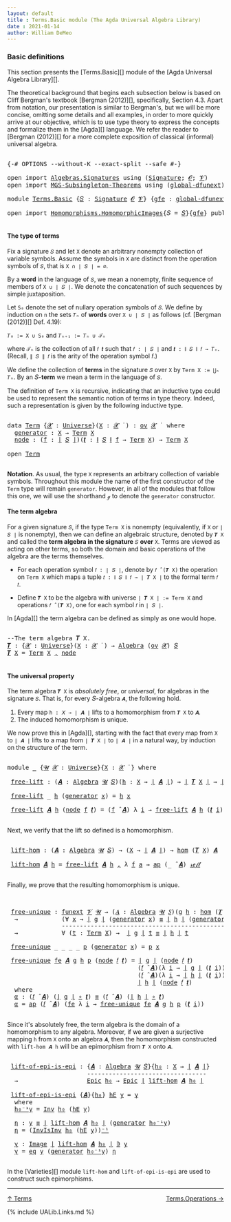 ```yaml
---
layout: default
title : Terms.Basic module (The Agda Universal Algebra Library)
date : 2021-01-14
author: William DeMeo
---
```


### <a id="basic-definitions">Basic definitions</a>

This section presents the [Terms.Basic][] module of the [Agda Universal Algebra Library][].

The theoretical background that begins each subsection below is based on Cliff Bergman's textbook [Bergman (2012)][], specifically, Section 4.3.  Apart from notation, our presentation is similar to Bergman's, but we will be more concise, omitting some details and all examples, in order to more quickly arrive at our objective, which is to use type theory to express the concepts and formalize them in the [Agda][] language.  We refer the reader to [Bergman (2012)][] for a more complete exposition of classical (informal) universal algebra.

<pre class="Agda">

<a id="833" class="Symbol">{-#</a> <a id="837" class="Keyword">OPTIONS</a> <a id="845" class="Pragma">--without-K</a> <a id="857" class="Pragma">--exact-split</a> <a id="871" class="Pragma">--safe</a> <a id="878" class="Symbol">#-}</a>

<a id="883" class="Keyword">open</a> <a id="888" class="Keyword">import</a> <a id="895" href="Algebras.Signatures.html" class="Module">Algebras.Signatures</a> <a id="915" class="Keyword">using</a> <a id="921" class="Symbol">(</a><a id="922" href="Algebras.Signatures.html#1299" class="Function">Signature</a><a id="931" class="Symbol">;</a> <a id="933" href="Prelude.Preliminaries.html#5595" class="Generalizable">𝓞</a><a id="934" class="Symbol">;</a> <a id="936" href="Universes.html#262" class="Generalizable">𝓥</a><a id="937" class="Symbol">)</a>
<a id="939" class="Keyword">open</a> <a id="944" class="Keyword">import</a> <a id="951" href="MGS-Subsingleton-Theorems.html" class="Module">MGS-Subsingleton-Theorems</a> <a id="977" class="Keyword">using</a> <a id="983" class="Symbol">(</a><a id="984" href="MGS-Subsingleton-Theorems.html#3468" class="Function">global-dfunext</a><a id="998" class="Symbol">)</a>

<a id="1001" class="Keyword">module</a> <a id="1008" href="Terms.Basic.html" class="Module">Terms.Basic</a> <a id="1020" class="Symbol">{</a><a id="1021" href="Terms.Basic.html#1021" class="Bound">𝑆</a> <a id="1023" class="Symbol">:</a> <a id="1025" href="Algebras.Signatures.html#1299" class="Function">Signature</a> <a id="1035" href="Prelude.Preliminaries.html#5595" class="Generalizable">𝓞</a> <a id="1037" href="Universes.html#262" class="Generalizable">𝓥</a><a id="1038" class="Symbol">}</a> <a id="1040" class="Symbol">{</a><a id="1041" href="Terms.Basic.html#1041" class="Bound">gfe</a> <a id="1045" class="Symbol">:</a> <a id="1047" href="MGS-Subsingleton-Theorems.html#3468" class="Function">global-dfunext</a><a id="1061" class="Symbol">}</a> <a id="1063" class="Keyword">where</a>

<a id="1070" class="Keyword">open</a> <a id="1075" class="Keyword">import</a> <a id="1082" href="Homomorphisms.HomomorphicImages.html" class="Module">Homomorphisms.HomomorphicImages</a><a id="1113" class="Symbol">{</a><a id="1114" class="Argument">𝑆</a> <a id="1116" class="Symbol">=</a> <a id="1118" href="Terms.Basic.html#1021" class="Bound">𝑆</a><a id="1119" class="Symbol">}{</a><a id="1121" href="Terms.Basic.html#1041" class="Bound">gfe</a><a id="1124" class="Symbol">}</a> <a id="1126" class="Keyword">public</a>

</pre>

#### <a id="the-type-of-terms">The type of terms</a>

Fix a signature `𝑆` and let `X` denote an arbitrary nonempty collection of variable symbols. Assume the symbols in `X` are distinct from the operation symbols of `𝑆`, that is `X ∩ ∣ 𝑆 ∣ = ∅`.

By a **word** in the language of `𝑆`, we mean a nonempty, finite sequence of members of `X ∪ ∣ 𝑆 ∣`. We denote the concatenation of such sequences by simple juxtaposition.

Let `S₀` denote the set of nullary operation symbols of `𝑆`. We define by induction on `n` the sets `𝑇ₙ` of **words** over `X ∪ ∣ 𝑆 ∣` as follows (cf. [Bergman (2012)][] Def. 4.19):

`𝑇₀ := X ∪ S₀` and `𝑇ₙ₊₁ := 𝑇ₙ ∪ 𝒯ₙ`

where `𝒯ₙ` is the collection of all `𝑓 𝒕` such that `𝑓 : ∣ 𝑆 ∣` and `𝒕 : ∥ 𝑆 ∥ 𝑓 → 𝑇ₙ`. (Recall, `∥ 𝑆 ∥ 𝑓` is the arity of the operation symbol 𝑓.)

We define the collection of **terms** in the signature `𝑆` over `X` by `Term X := ⋃ₙ 𝑇ₙ`. By an 𝑆-**term** we mean a term in the language of `𝑆`.

The definition of `Term X` is recursive, indicating that an inductive type could be used to represent the semantic notion of terms in type theory. Indeed, such a representation is given by the following inductive type.

<pre class="Agda">

<a id="2317" class="Keyword">data</a> <a id="Term"></a><a id="2322" href="Terms.Basic.html#2322" class="Datatype">Term</a> <a id="2327" class="Symbol">{</a><a id="2328" href="Terms.Basic.html#2328" class="Bound">𝓧</a> <a id="2330" class="Symbol">:</a> <a id="2332" href="Agda.Primitive.html#423" class="Function">Universe</a><a id="2340" class="Symbol">}(</a><a id="2342" href="Terms.Basic.html#2342" class="Bound">X</a> <a id="2344" class="Symbol">:</a> <a id="2346" href="Terms.Basic.html#2328" class="Bound">𝓧</a> <a id="2348" href="Universes.html#403" class="Function Operator">̇</a> <a id="2350" class="Symbol">)</a> <a id="2352" class="Symbol">:</a> <a id="2354" href="Algebras.Products.html#1918" class="Function">ov</a> <a id="2357" href="Terms.Basic.html#2328" class="Bound">𝓧</a> <a id="2359" href="Universes.html#403" class="Function Operator">̇</a>  <a id="2362" class="Keyword">where</a>
  <a id="Term.generator"></a><a id="2370" href="Terms.Basic.html#2370" class="InductiveConstructor">generator</a> <a id="2380" class="Symbol">:</a> <a id="2382" href="Terms.Basic.html#2342" class="Bound">X</a> <a id="2384" class="Symbol">→</a> <a id="2386" href="Terms.Basic.html#2322" class="Datatype">Term</a> <a id="2391" href="Terms.Basic.html#2342" class="Bound">X</a>
  <a id="Term.node"></a><a id="2395" href="Terms.Basic.html#2395" class="InductiveConstructor">node</a> <a id="2400" class="Symbol">:</a> <a id="2402" class="Symbol">(</a><a id="2403" href="Terms.Basic.html#2403" class="Bound">f</a> <a id="2405" class="Symbol">:</a> <a id="2407" href="Prelude.Preliminaries.html#13518" class="Function Operator">∣</a> <a id="2409" href="Terms.Basic.html#1021" class="Bound">𝑆</a> <a id="2411" href="Prelude.Preliminaries.html#13518" class="Function Operator">∣</a><a id="2412" class="Symbol">)(</a><a id="2414" href="Terms.Basic.html#2414" class="Bound">𝒕</a> <a id="2416" class="Symbol">:</a> <a id="2418" href="Prelude.Preliminaries.html#13596" class="Function Operator">∥</a> <a id="2420" href="Terms.Basic.html#1021" class="Bound">𝑆</a> <a id="2422" href="Prelude.Preliminaries.html#13596" class="Function Operator">∥</a> <a id="2424" href="Terms.Basic.html#2403" class="Bound">f</a> <a id="2426" class="Symbol">→</a> <a id="2428" href="Terms.Basic.html#2322" class="Datatype">Term</a> <a id="2433" href="Terms.Basic.html#2342" class="Bound">X</a><a id="2434" class="Symbol">)</a> <a id="2436" class="Symbol">→</a> <a id="2438" href="Terms.Basic.html#2322" class="Datatype">Term</a> <a id="2443" href="Terms.Basic.html#2342" class="Bound">X</a>

<a id="2446" class="Keyword">open</a> <a id="2451" href="Terms.Basic.html#2322" class="Module">Term</a>

</pre>

**Notation**. As usual, the type `X` represents an arbitrary collection of variable symbols. Throughout this module the name of the first constructor of the `Term` type will remain `generator`. However, in all of the modules that follow this one, we will use the shorthand `ℊ` to denote the `generator` constructor.



#### <a id="the-term-algebra">The term algebra</a>

For a given signature `𝑆`, if the type `Term X` is nonempty (equivalently, if `X` or `∣ 𝑆 ∣` is nonempty), then we can define an algebraic structure, denoted by `𝑻 X` and called the **term algebra in the signature** `𝑆` **over** `X`.  Terms are viewed as acting on other terms, so both the domain and basic operations of the algebra are the terms themselves.

* For each operation symbol `𝑓 : ∣ 𝑆 ∣`, denote by `𝑓 ̂ (𝑻 X)` the operation on `Term X` which maps a tuple `𝑡 : ∥ 𝑆 ∥ 𝑓 → ∣ 𝑻 X ∣` to the formal term `𝑓 𝑡`.

* Define `𝑻 X` to be the algebra with universe `∣ 𝑻 X ∣ := Term X` and operations `𝑓 ̂ (𝑻 X)`, one for each symbol `𝑓` in `∣ 𝑆 ∣`.

In [Agda][] the term algebra can be defined as simply as one would hope.

<pre class="Agda">

<a id="3579" class="Comment">--The term algebra 𝑻 X.</a>
<a id="𝑻"></a><a id="3603" href="Terms.Basic.html#3603" class="Function">𝑻</a> <a id="3605" class="Symbol">:</a> <a id="3607" class="Symbol">{</a><a id="3608" href="Terms.Basic.html#3608" class="Bound">𝓧</a> <a id="3610" class="Symbol">:</a> <a id="3612" href="Agda.Primitive.html#423" class="Function">Universe</a><a id="3620" class="Symbol">}(</a><a id="3622" href="Terms.Basic.html#3622" class="Bound">X</a> <a id="3624" class="Symbol">:</a> <a id="3626" href="Terms.Basic.html#3608" class="Bound">𝓧</a> <a id="3628" href="Universes.html#403" class="Function Operator">̇</a> <a id="3630" class="Symbol">)</a> <a id="3632" class="Symbol">→</a> <a id="3634" href="Algebras.Algebras.html#694" class="Function">Algebra</a> <a id="3642" class="Symbol">(</a><a id="3643" href="Algebras.Products.html#1918" class="Function">ov</a> <a id="3646" href="Terms.Basic.html#3608" class="Bound">𝓧</a><a id="3647" class="Symbol">)</a> <a id="3649" href="Terms.Basic.html#1021" class="Bound">𝑆</a>
<a id="3651" href="Terms.Basic.html#3603" class="Function">𝑻</a> <a id="3653" href="Terms.Basic.html#3653" class="Bound">X</a> <a id="3655" class="Symbol">=</a> <a id="3657" href="Terms.Basic.html#2322" class="Datatype">Term</a> <a id="3662" href="Terms.Basic.html#3653" class="Bound">X</a> <a id="3664" href="Prelude.Preliminaries.html#14513" class="InductiveConstructor Operator">,</a> <a id="3666" href="Terms.Basic.html#2395" class="InductiveConstructor">node</a>

</pre>



#### <a id="the-universal-property">The universal property</a>

The term algebra `𝑻 X` is *absolutely free*, or *universal*, for algebras in the signature `𝑆`. That is, for every 𝑆-algebra `𝑨`, the following hold.

1.  Every map `h : 𝑋 → ∣ 𝑨 ∣` lifts to a homomorphism from `𝑻 X` to `𝑨`.
2.  The induced homomorphism is unique.

We now prove this in [Agda][], starting with the fact that every map from `X` to `∣ 𝑨 ∣` lifts to a map from `∣ 𝑻 X ∣` to `∣ 𝑨 ∣` in a natural way, by induction on the structure of the term.

<pre class="Agda">

<a id="4221" class="Keyword">module</a> <a id="4228" href="Terms.Basic.html#4228" class="Module">_</a> <a id="4230" class="Symbol">{</a><a id="4231" href="Terms.Basic.html#4231" class="Bound">𝓤</a> <a id="4233" href="Terms.Basic.html#4233" class="Bound">𝓧</a> <a id="4235" class="Symbol">:</a> <a id="4237" href="Agda.Primitive.html#423" class="Function">Universe</a><a id="4245" class="Symbol">}{</a><a id="4247" href="Terms.Basic.html#4247" class="Bound">X</a> <a id="4249" class="Symbol">:</a> <a id="4251" href="Terms.Basic.html#4233" class="Bound">𝓧</a> <a id="4253" href="Universes.html#403" class="Function Operator">̇</a> <a id="4255" class="Symbol">}</a> <a id="4257" class="Keyword">where</a>

 <a id="4265" href="Terms.Basic.html#4265" class="Function">free-lift</a> <a id="4275" class="Symbol">:</a> <a id="4277" class="Symbol">(</a><a id="4278" href="Terms.Basic.html#4278" class="Bound">𝑨</a> <a id="4280" class="Symbol">:</a> <a id="4282" href="Algebras.Algebras.html#694" class="Function">Algebra</a> <a id="4290" href="Terms.Basic.html#4231" class="Bound">𝓤</a> <a id="4292" href="Terms.Basic.html#1021" class="Bound">𝑆</a><a id="4293" class="Symbol">)(</a><a id="4295" href="Terms.Basic.html#4295" class="Bound">h</a> <a id="4297" class="Symbol">:</a> <a id="4299" href="Terms.Basic.html#4247" class="Bound">X</a> <a id="4301" class="Symbol">→</a> <a id="4303" href="Prelude.Preliminaries.html#13518" class="Function Operator">∣</a> <a id="4305" href="Terms.Basic.html#4278" class="Bound">𝑨</a> <a id="4307" href="Prelude.Preliminaries.html#13518" class="Function Operator">∣</a><a id="4308" class="Symbol">)</a> <a id="4310" class="Symbol">→</a> <a id="4312" href="Prelude.Preliminaries.html#13518" class="Function Operator">∣</a> <a id="4314" href="Terms.Basic.html#3603" class="Function">𝑻</a> <a id="4316" href="Terms.Basic.html#4247" class="Bound">X</a> <a id="4318" href="Prelude.Preliminaries.html#13518" class="Function Operator">∣</a> <a id="4320" class="Symbol">→</a> <a id="4322" href="Prelude.Preliminaries.html#13518" class="Function Operator">∣</a> <a id="4324" href="Terms.Basic.html#4278" class="Bound">𝑨</a> <a id="4326" href="Prelude.Preliminaries.html#13518" class="Function Operator">∣</a>

 <a id="4330" href="Terms.Basic.html#4265" class="Function">free-lift</a> <a id="4340" class="Symbol">_</a> <a id="4342" href="Terms.Basic.html#4342" class="Bound">h</a> <a id="4344" class="Symbol">(</a><a id="4345" href="Terms.Basic.html#2370" class="InductiveConstructor">generator</a> <a id="4355" href="Terms.Basic.html#4355" class="Bound">x</a><a id="4356" class="Symbol">)</a> <a id="4358" class="Symbol">=</a> <a id="4360" href="Terms.Basic.html#4342" class="Bound">h</a> <a id="4362" href="Terms.Basic.html#4355" class="Bound">x</a>

 <a id="4366" href="Terms.Basic.html#4265" class="Function">free-lift</a> <a id="4376" href="Terms.Basic.html#4376" class="Bound">𝑨</a> <a id="4378" href="Terms.Basic.html#4378" class="Bound">h</a> <a id="4380" class="Symbol">(</a><a id="4381" href="Terms.Basic.html#2395" class="InductiveConstructor">node</a> <a id="4386" href="Terms.Basic.html#4386" class="Bound">f</a> <a id="4388" href="Terms.Basic.html#4388" class="Bound">𝒕</a><a id="4389" class="Symbol">)</a> <a id="4391" class="Symbol">=</a> <a id="4393" class="Symbol">(</a><a id="4394" href="Terms.Basic.html#4386" class="Bound">f</a> <a id="4396" href="Algebras.Algebras.html#2991" class="Function Operator">̂</a> <a id="4398" href="Terms.Basic.html#4376" class="Bound">𝑨</a><a id="4399" class="Symbol">)</a> <a id="4401" class="Symbol">λ</a> <a id="4403" href="Terms.Basic.html#4403" class="Bound">i</a> <a id="4405" class="Symbol">→</a> <a id="4407" href="Terms.Basic.html#4265" class="Function">free-lift</a> <a id="4417" href="Terms.Basic.html#4376" class="Bound">𝑨</a> <a id="4419" href="Terms.Basic.html#4378" class="Bound">h</a> <a id="4421" class="Symbol">(</a><a id="4422" href="Terms.Basic.html#4388" class="Bound">𝒕</a> <a id="4424" href="Terms.Basic.html#4403" class="Bound">i</a><a id="4425" class="Symbol">)</a>

</pre>

Next, we verify that the lift so defined is a homomorphism.

<pre class="Agda">

 <a id="4516" href="Terms.Basic.html#4516" class="Function">lift-hom</a> <a id="4525" class="Symbol">:</a> <a id="4527" class="Symbol">(</a><a id="4528" href="Terms.Basic.html#4528" class="Bound">𝑨</a> <a id="4530" class="Symbol">:</a> <a id="4532" href="Algebras.Algebras.html#694" class="Function">Algebra</a> <a id="4540" href="Terms.Basic.html#4231" class="Bound">𝓤</a> <a id="4542" href="Terms.Basic.html#1021" class="Bound">𝑆</a><a id="4543" class="Symbol">)</a> <a id="4545" class="Symbol">→</a> <a id="4547" class="Symbol">(</a><a id="4548" href="Terms.Basic.html#4247" class="Bound">X</a> <a id="4550" class="Symbol">→</a> <a id="4552" href="Prelude.Preliminaries.html#13518" class="Function Operator">∣</a> <a id="4554" href="Terms.Basic.html#4528" class="Bound">𝑨</a> <a id="4556" href="Prelude.Preliminaries.html#13518" class="Function Operator">∣</a><a id="4557" class="Symbol">)</a> <a id="4559" class="Symbol">→</a> <a id="4561" href="Homomorphisms.Basic.html#2326" class="Function">hom</a> <a id="4565" class="Symbol">(</a><a id="4566" href="Terms.Basic.html#3603" class="Function">𝑻</a> <a id="4568" href="Terms.Basic.html#4247" class="Bound">X</a><a id="4569" class="Symbol">)</a> <a id="4571" href="Terms.Basic.html#4528" class="Bound">𝑨</a>

 <a id="4575" href="Terms.Basic.html#4516" class="Function">lift-hom</a> <a id="4584" href="Terms.Basic.html#4584" class="Bound">𝑨</a> <a id="4586" href="Terms.Basic.html#4586" class="Bound">h</a> <a id="4588" class="Symbol">=</a> <a id="4590" href="Terms.Basic.html#4265" class="Function">free-lift</a> <a id="4600" href="Terms.Basic.html#4584" class="Bound">𝑨</a> <a id="4602" href="Terms.Basic.html#4586" class="Bound">h</a> <a id="4604" href="Prelude.Preliminaries.html#14513" class="InductiveConstructor Operator">,</a> <a id="4606" class="Symbol">λ</a> <a id="4608" href="Terms.Basic.html#4608" class="Bound">f</a> <a id="4610" href="Terms.Basic.html#4610" class="Bound">a</a> <a id="4612" class="Symbol">→</a> <a id="4614" href="MGS-MLTT.html#6613" class="Function">ap</a> <a id="4617" class="Symbol">(_</a> <a id="4620" href="Algebras.Algebras.html#2991" class="Function Operator">̂</a> <a id="4622" href="Terms.Basic.html#4584" class="Bound">𝑨</a><a id="4623" class="Symbol">)</a> <a id="4625" href="Prelude.Equality.html#1245" class="InductiveConstructor">𝓇ℯ𝒻𝓁</a>

</pre>

Finally, we prove that the resulting homomorphism is unique.

<pre class="Agda">


 <a id="4721" href="Terms.Basic.html#4721" class="Function">free-unique</a> <a id="4733" class="Symbol">:</a> <a id="4735" href="MGS-FunExt-from-Univalence.html#393" class="Function">funext</a> <a id="4742" href="Terms.Basic.html#1037" class="Bound">𝓥</a> <a id="4744" href="Terms.Basic.html#4231" class="Bound">𝓤</a> <a id="4746" class="Symbol">→</a> <a id="4748" class="Symbol">(</a><a id="4749" href="Terms.Basic.html#4749" class="Bound">𝑨</a> <a id="4751" class="Symbol">:</a> <a id="4753" href="Algebras.Algebras.html#694" class="Function">Algebra</a> <a id="4761" href="Terms.Basic.html#4231" class="Bound">𝓤</a> <a id="4763" href="Terms.Basic.html#1021" class="Bound">𝑆</a><a id="4764" class="Symbol">)(</a><a id="4766" href="Terms.Basic.html#4766" class="Bound">g</a> <a id="4768" href="Terms.Basic.html#4768" class="Bound">h</a> <a id="4770" class="Symbol">:</a> <a id="4772" href="Homomorphisms.Basic.html#2326" class="Function">hom</a> <a id="4776" class="Symbol">(</a><a id="4777" href="Terms.Basic.html#3603" class="Function">𝑻</a> <a id="4779" href="Terms.Basic.html#4247" class="Bound">X</a><a id="4780" class="Symbol">)</a> <a id="4782" href="Terms.Basic.html#4749" class="Bound">𝑨</a><a id="4783" class="Symbol">)</a>
  <a id="4787" class="Symbol">→</a>            <a id="4800" class="Symbol">(∀</a> <a id="4803" href="Terms.Basic.html#4803" class="Bound">x</a> <a id="4805" class="Symbol">→</a> <a id="4807" href="Prelude.Preliminaries.html#13518" class="Function Operator">∣</a> <a id="4809" href="Terms.Basic.html#4766" class="Bound">g</a> <a id="4811" href="Prelude.Preliminaries.html#13518" class="Function Operator">∣</a> <a id="4813" class="Symbol">(</a><a id="4814" href="Terms.Basic.html#2370" class="InductiveConstructor">generator</a> <a id="4824" href="Terms.Basic.html#4803" class="Bound">x</a><a id="4825" class="Symbol">)</a> <a id="4827" href="Prelude.Equality.html#1231" class="Datatype Operator">≡</a> <a id="4829" href="Prelude.Preliminaries.html#13518" class="Function Operator">∣</a> <a id="4831" href="Terms.Basic.html#4768" class="Bound">h</a> <a id="4833" href="Prelude.Preliminaries.html#13518" class="Function Operator">∣</a> <a id="4835" class="Symbol">(</a><a id="4836" href="Terms.Basic.html#2370" class="InductiveConstructor">generator</a> <a id="4846" href="Terms.Basic.html#4803" class="Bound">x</a><a id="4847" class="Symbol">))</a>
               <a id="4865" class="Comment">-------------------------------------------------</a>
  <a id="4917" class="Symbol">→</a>            <a id="4930" class="Symbol">∀</a> <a id="4932" class="Symbol">(</a><a id="4933" href="Terms.Basic.html#4933" class="Bound">t</a> <a id="4935" class="Symbol">:</a> <a id="4937" href="Terms.Basic.html#2322" class="Datatype">Term</a> <a id="4942" href="Terms.Basic.html#4247" class="Bound">X</a><a id="4943" class="Symbol">)</a> <a id="4945" class="Symbol">→</a>  <a id="4948" href="Prelude.Preliminaries.html#13518" class="Function Operator">∣</a> <a id="4950" href="Terms.Basic.html#4766" class="Bound">g</a> <a id="4952" href="Prelude.Preliminaries.html#13518" class="Function Operator">∣</a> <a id="4954" href="Terms.Basic.html#4933" class="Bound">t</a> <a id="4956" href="Prelude.Equality.html#1231" class="Datatype Operator">≡</a> <a id="4958" href="Prelude.Preliminaries.html#13518" class="Function Operator">∣</a> <a id="4960" href="Terms.Basic.html#4768" class="Bound">h</a> <a id="4962" href="Prelude.Preliminaries.html#13518" class="Function Operator">∣</a> <a id="4964" href="Terms.Basic.html#4933" class="Bound">t</a>

 <a id="4968" href="Terms.Basic.html#4721" class="Function">free-unique</a> <a id="4980" class="Symbol">_</a> <a id="4982" class="Symbol">_</a> <a id="4984" class="Symbol">_</a> <a id="4986" class="Symbol">_</a> <a id="4988" href="Terms.Basic.html#4988" class="Bound">p</a> <a id="4990" class="Symbol">(</a><a id="4991" href="Terms.Basic.html#2370" class="InductiveConstructor">generator</a> <a id="5001" href="Terms.Basic.html#5001" class="Bound">x</a><a id="5002" class="Symbol">)</a> <a id="5004" class="Symbol">=</a> <a id="5006" href="Terms.Basic.html#4988" class="Bound">p</a> <a id="5008" href="Terms.Basic.html#5001" class="Bound">x</a>

 <a id="5012" href="Terms.Basic.html#4721" class="Function">free-unique</a> <a id="5024" href="Terms.Basic.html#5024" class="Bound">fe</a> <a id="5027" href="Terms.Basic.html#5027" class="Bound">𝑨</a> <a id="5029" href="Terms.Basic.html#5029" class="Bound">g</a> <a id="5031" href="Terms.Basic.html#5031" class="Bound">h</a> <a id="5033" href="Terms.Basic.html#5033" class="Bound">p</a> <a id="5035" class="Symbol">(</a><a id="5036" href="Terms.Basic.html#2395" class="InductiveConstructor">node</a> <a id="5041" href="Terms.Basic.html#5041" class="Bound">𝑓</a> <a id="5043" href="Terms.Basic.html#5043" class="Bound">𝒕</a><a id="5044" class="Symbol">)</a> <a id="5046" class="Symbol">=</a> <a id="5048" href="Prelude.Preliminaries.html#13518" class="Function Operator">∣</a> <a id="5050" href="Terms.Basic.html#5029" class="Bound">g</a> <a id="5052" href="Prelude.Preliminaries.html#13518" class="Function Operator">∣</a> <a id="5054" class="Symbol">(</a><a id="5055" href="Terms.Basic.html#2395" class="InductiveConstructor">node</a> <a id="5060" href="Terms.Basic.html#5041" class="Bound">𝑓</a> <a id="5062" href="Terms.Basic.html#5043" class="Bound">𝒕</a><a id="5063" class="Symbol">)</a>            <a id="5076" href="MGS-MLTT.html#5997" class="Function Operator">≡⟨</a> <a id="5079" href="Prelude.Preliminaries.html#13596" class="Function Operator">∥</a> <a id="5081" href="Terms.Basic.html#5029" class="Bound">g</a> <a id="5083" href="Prelude.Preliminaries.html#13596" class="Function Operator">∥</a> <a id="5085" href="Terms.Basic.html#5041" class="Bound">𝑓</a> <a id="5087" href="Terms.Basic.html#5043" class="Bound">𝒕</a> <a id="5089" href="MGS-MLTT.html#5997" class="Function Operator">⟩</a>
                                    <a id="5127" class="Symbol">(</a><a id="5128" href="Terms.Basic.html#5041" class="Bound">𝑓</a> <a id="5130" href="Algebras.Algebras.html#2991" class="Function Operator">̂</a> <a id="5132" href="Terms.Basic.html#5027" class="Bound">𝑨</a><a id="5133" class="Symbol">)(λ</a> <a id="5137" href="Terms.Basic.html#5137" class="Bound">i</a> <a id="5139" class="Symbol">→</a> <a id="5141" href="Prelude.Preliminaries.html#13518" class="Function Operator">∣</a> <a id="5143" href="Terms.Basic.html#5029" class="Bound">g</a> <a id="5145" href="Prelude.Preliminaries.html#13518" class="Function Operator">∣</a> <a id="5147" class="Symbol">(</a><a id="5148" href="Terms.Basic.html#5043" class="Bound">𝒕</a> <a id="5150" href="Terms.Basic.html#5137" class="Bound">i</a><a id="5151" class="Symbol">))</a>   <a id="5156" href="MGS-MLTT.html#5997" class="Function Operator">≡⟨</a> <a id="5159" href="Terms.Basic.html#5323" class="Function">α</a> <a id="5161" href="MGS-MLTT.html#5997" class="Function Operator">⟩</a>
                                    <a id="5199" class="Symbol">(</a><a id="5200" href="Terms.Basic.html#5041" class="Bound">𝑓</a> <a id="5202" href="Algebras.Algebras.html#2991" class="Function Operator">̂</a> <a id="5204" href="Terms.Basic.html#5027" class="Bound">𝑨</a><a id="5205" class="Symbol">)(λ</a> <a id="5209" href="Terms.Basic.html#5209" class="Bound">i</a> <a id="5211" class="Symbol">→</a> <a id="5213" href="Prelude.Preliminaries.html#13518" class="Function Operator">∣</a> <a id="5215" href="Terms.Basic.html#5031" class="Bound">h</a> <a id="5217" href="Prelude.Preliminaries.html#13518" class="Function Operator">∣</a> <a id="5219" class="Symbol">(</a><a id="5220" href="Terms.Basic.html#5043" class="Bound">𝒕</a> <a id="5222" href="Terms.Basic.html#5209" class="Bound">i</a><a id="5223" class="Symbol">))</a>   <a id="5228" href="MGS-MLTT.html#5997" class="Function Operator">≡⟨</a> <a id="5231" class="Symbol">(</a><a id="5232" href="Prelude.Preliminaries.html#13596" class="Function Operator">∥</a> <a id="5234" href="Terms.Basic.html#5031" class="Bound">h</a> <a id="5236" href="Prelude.Preliminaries.html#13596" class="Function Operator">∥</a> <a id="5238" href="Terms.Basic.html#5041" class="Bound">𝑓</a> <a id="5240" href="Terms.Basic.html#5043" class="Bound">𝒕</a><a id="5241" class="Symbol">)</a><a id="5242" href="MGS-MLTT.html#6125" class="Function Operator">⁻¹</a> <a id="5245" href="MGS-MLTT.html#5997" class="Function Operator">⟩</a>
                                    <a id="5283" href="Prelude.Preliminaries.html#13518" class="Function Operator">∣</a> <a id="5285" href="Terms.Basic.html#5031" class="Bound">h</a> <a id="5287" href="Prelude.Preliminaries.html#13518" class="Function Operator">∣</a> <a id="5289" class="Symbol">(</a><a id="5290" href="Terms.Basic.html#2395" class="InductiveConstructor">node</a> <a id="5295" href="Terms.Basic.html#5041" class="Bound">𝑓</a> <a id="5297" href="Terms.Basic.html#5043" class="Bound">𝒕</a><a id="5298" class="Symbol">)</a>            <a id="5311" href="MGS-MLTT.html#6079" class="Function Operator">∎</a>
  <a id="5315" class="Keyword">where</a>
  <a id="5323" href="Terms.Basic.html#5323" class="Function">α</a> <a id="5325" class="Symbol">:</a> <a id="5327" class="Symbol">(</a><a id="5328" href="Terms.Basic.html#5041" class="Bound">𝑓</a> <a id="5330" href="Algebras.Algebras.html#2991" class="Function Operator">̂</a> <a id="5332" href="Terms.Basic.html#5027" class="Bound">𝑨</a><a id="5333" class="Symbol">)</a> <a id="5335" class="Symbol">(</a><a id="5336" href="Prelude.Preliminaries.html#13518" class="Function Operator">∣</a> <a id="5338" href="Terms.Basic.html#5029" class="Bound">g</a> <a id="5340" href="Prelude.Preliminaries.html#13518" class="Function Operator">∣</a> <a id="5342" href="MGS-MLTT.html#3813" class="Function Operator">∘</a> <a id="5344" href="Terms.Basic.html#5043" class="Bound">𝒕</a><a id="5345" class="Symbol">)</a> <a id="5347" href="Prelude.Equality.html#1231" class="Datatype Operator">≡</a> <a id="5349" class="Symbol">(</a><a id="5350" href="Terms.Basic.html#5041" class="Bound">𝑓</a> <a id="5352" href="Algebras.Algebras.html#2991" class="Function Operator">̂</a> <a id="5354" href="Terms.Basic.html#5027" class="Bound">𝑨</a><a id="5355" class="Symbol">)</a> <a id="5357" class="Symbol">(</a><a id="5358" href="Prelude.Preliminaries.html#13518" class="Function Operator">∣</a> <a id="5360" href="Terms.Basic.html#5031" class="Bound">h</a> <a id="5362" href="Prelude.Preliminaries.html#13518" class="Function Operator">∣</a> <a id="5364" href="MGS-MLTT.html#3813" class="Function Operator">∘</a> <a id="5366" href="Terms.Basic.html#5043" class="Bound">𝒕</a><a id="5367" class="Symbol">)</a>
  <a id="5371" href="Terms.Basic.html#5323" class="Function">α</a> <a id="5373" class="Symbol">=</a> <a id="5375" href="MGS-MLTT.html#6613" class="Function">ap</a> <a id="5378" class="Symbol">(</a><a id="5379" href="Terms.Basic.html#5041" class="Bound">𝑓</a> <a id="5381" href="Algebras.Algebras.html#2991" class="Function Operator">̂</a> <a id="5383" href="Terms.Basic.html#5027" class="Bound">𝑨</a><a id="5384" class="Symbol">)</a> <a id="5386" class="Symbol">(</a><a id="5387" href="Terms.Basic.html#5024" class="Bound">fe</a> <a id="5390" class="Symbol">λ</a> <a id="5392" href="Terms.Basic.html#5392" class="Bound">i</a> <a id="5394" class="Symbol">→</a> <a id="5396" href="Terms.Basic.html#4721" class="Function">free-unique</a> <a id="5408" href="Terms.Basic.html#5024" class="Bound">fe</a> <a id="5411" href="Terms.Basic.html#5027" class="Bound">𝑨</a> <a id="5413" href="Terms.Basic.html#5029" class="Bound">g</a> <a id="5415" href="Terms.Basic.html#5031" class="Bound">h</a> <a id="5417" href="Terms.Basic.html#5033" class="Bound">p</a> <a id="5419" class="Symbol">(</a><a id="5420" href="Terms.Basic.html#5043" class="Bound">𝒕</a> <a id="5422" href="Terms.Basic.html#5392" class="Bound">i</a><a id="5423" class="Symbol">))</a>

</pre>

Since it's absolutely free, the term algebra is the domain of a homomorphism to any algebra. Moreover, if we are given a surjective mapping `h` from `X` onto an algebra `𝑨`, then the homomorphism constructed with `lift-hom 𝑨 h` will be an epimorphism from `𝑻 X` onto `𝑨`.

<pre class="Agda">

 <a id="5727" href="Terms.Basic.html#5727" class="Function">lift-of-epi-is-epi</a> <a id="5746" class="Symbol">:</a> <a id="5748" class="Symbol">{</a><a id="5749" href="Terms.Basic.html#5749" class="Bound">𝑨</a> <a id="5751" class="Symbol">:</a> <a id="5753" href="Algebras.Algebras.html#694" class="Function">Algebra</a> <a id="5761" href="Terms.Basic.html#4231" class="Bound">𝓤</a> <a id="5763" href="Terms.Basic.html#1021" class="Bound">𝑆</a><a id="5764" class="Symbol">}{</a><a id="5766" href="Terms.Basic.html#5766" class="Bound">h₀</a> <a id="5769" class="Symbol">:</a> <a id="5771" href="Terms.Basic.html#4247" class="Bound">X</a> <a id="5773" class="Symbol">→</a> <a id="5775" href="Prelude.Preliminaries.html#13518" class="Function Operator">∣</a> <a id="5777" href="Terms.Basic.html#5749" class="Bound">𝑨</a> <a id="5779" href="Prelude.Preliminaries.html#13518" class="Function Operator">∣</a><a id="5780" class="Symbol">}</a>
                      <a id="5804" class="Comment">---------------------------------</a>
  <a id="5840" class="Symbol">→</a>                   <a id="5860" href="Prelude.Inverses.html#2497" class="Function">Epic</a> <a id="5865" href="Terms.Basic.html#5766" class="Bound">h₀</a> <a id="5868" class="Symbol">→</a> <a id="5870" href="Prelude.Inverses.html#2497" class="Function">Epic</a> <a id="5875" href="Prelude.Preliminaries.html#13518" class="Function Operator">∣</a> <a id="5877" href="Terms.Basic.html#4516" class="Function">lift-hom</a> <a id="5886" href="Terms.Basic.html#5749" class="Bound">𝑨</a> <a id="5888" href="Terms.Basic.html#5766" class="Bound">h₀</a> <a id="5891" href="Prelude.Preliminaries.html#13518" class="Function Operator">∣</a>

 <a id="5895" href="Terms.Basic.html#5727" class="Function">lift-of-epi-is-epi</a> <a id="5914" class="Symbol">{</a><a id="5915" href="Terms.Basic.html#5915" class="Bound">𝑨</a><a id="5916" class="Symbol">}{</a><a id="5918" href="Terms.Basic.html#5918" class="Bound">h₀</a><a id="5920" class="Symbol">}</a> <a id="5922" href="Terms.Basic.html#5922" class="Bound">hE</a> <a id="5925" href="Terms.Basic.html#5925" class="Bound">y</a> <a id="5927" class="Symbol">=</a> <a id="5929" href="Terms.Basic.html#6042" class="Function">γ</a>
  <a id="5933" class="Keyword">where</a>
  <a id="5941" href="Terms.Basic.html#5941" class="Function">h₀⁻¹y</a> <a id="5947" class="Symbol">=</a> <a id="5949" href="Prelude.Inverses.html#1902" class="Function">Inv</a> <a id="5953" href="Terms.Basic.html#5918" class="Bound">h₀</a> <a id="5956" class="Symbol">(</a><a id="5957" href="Terms.Basic.html#5922" class="Bound">hE</a> <a id="5960" href="Terms.Basic.html#5925" class="Bound">y</a><a id="5961" class="Symbol">)</a>

  <a id="5966" href="Terms.Basic.html#5966" class="Function">η</a> <a id="5968" class="Symbol">:</a> <a id="5970" href="Terms.Basic.html#5925" class="Bound">y</a> <a id="5972" href="Prelude.Equality.html#1231" class="Datatype Operator">≡</a> <a id="5974" href="Prelude.Preliminaries.html#13518" class="Function Operator">∣</a> <a id="5976" href="Terms.Basic.html#4516" class="Function">lift-hom</a> <a id="5985" href="Terms.Basic.html#5915" class="Bound">𝑨</a> <a id="5987" href="Terms.Basic.html#5918" class="Bound">h₀</a> <a id="5990" href="Prelude.Preliminaries.html#13518" class="Function Operator">∣</a> <a id="5992" class="Symbol">(</a><a id="5993" href="Terms.Basic.html#2370" class="InductiveConstructor">generator</a> <a id="6003" href="Terms.Basic.html#5941" class="Function">h₀⁻¹y</a><a id="6008" class="Symbol">)</a>
  <a id="6012" href="Terms.Basic.html#5966" class="Function">η</a> <a id="6014" class="Symbol">=</a> <a id="6016" class="Symbol">(</a><a id="6017" href="Prelude.Inverses.html#2114" class="Function">InvIsInv</a> <a id="6026" href="Terms.Basic.html#5918" class="Bound">h₀</a> <a id="6029" class="Symbol">(</a><a id="6030" href="Terms.Basic.html#5922" class="Bound">hE</a> <a id="6033" href="Terms.Basic.html#5925" class="Bound">y</a><a id="6034" class="Symbol">))</a><a id="6036" href="MGS-MLTT.html#6125" class="Function Operator">⁻¹</a>

  <a id="6042" href="Terms.Basic.html#6042" class="Function">γ</a> <a id="6044" class="Symbol">:</a> <a id="6046" href="Prelude.Inverses.html#694" class="Datatype Operator">Image</a> <a id="6052" href="Prelude.Preliminaries.html#13518" class="Function Operator">∣</a> <a id="6054" href="Terms.Basic.html#4516" class="Function">lift-hom</a> <a id="6063" href="Terms.Basic.html#5915" class="Bound">𝑨</a> <a id="6065" href="Terms.Basic.html#5918" class="Bound">h₀</a> <a id="6068" href="Prelude.Preliminaries.html#13518" class="Function Operator">∣</a> <a id="6070" href="Prelude.Inverses.html#694" class="Datatype Operator">∋</a> <a id="6072" href="Terms.Basic.html#5925" class="Bound">y</a>
  <a id="6076" href="Terms.Basic.html#6042" class="Function">γ</a> <a id="6078" class="Symbol">=</a> <a id="6080" href="Prelude.Inverses.html#790" class="InductiveConstructor">eq</a> <a id="6083" href="Terms.Basic.html#5925" class="Bound">y</a> <a id="6085" class="Symbol">(</a><a id="6086" href="Terms.Basic.html#2370" class="InductiveConstructor">generator</a> <a id="6096" href="Terms.Basic.html#5941" class="Function">h₀⁻¹y</a><a id="6101" class="Symbol">)</a> <a id="6103" href="Terms.Basic.html#5966" class="Function">η</a>

</pre>


In the [Varieties][] module `lift-hom` and `lift-of-epi-is-epi` are used to construct such epimorphisms.


--------------------------------------

<p></p>

[↑ Terms](Terms.html)
<span style="float:right;">[Terms.Operations →](Terms.Operations.html)</span>

{% include UALib.Links.md %}
